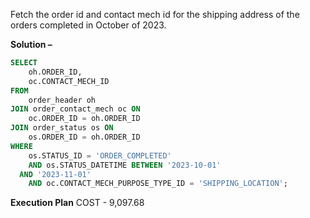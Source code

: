 Fetch the order id and contact mech id for the shipping address of the orders completed in October of 2023.

**Solution –**
```sql
SELECT
	oh.ORDER_ID,
	oc.CONTACT_MECH_ID
FROM
	order_header oh
JOIN order_contact_mech oc ON
	oc.ORDER_ID = oh.ORDER_ID
JOIN order_status os ON
	os.ORDER_ID = oh.ORDER_ID
WHERE
	os.STATUS_ID = 'ORDER_COMPLETED'
	AND os.STATUS_DATETIME BETWEEN '2023-10-01' 
  AND '2023-11-01'
	AND oc.CONTACT_MECH_PURPOSE_TYPE_ID = 'SHIPPING_LOCATION';
```
**Execution Plan**
COST - 9,097.68

